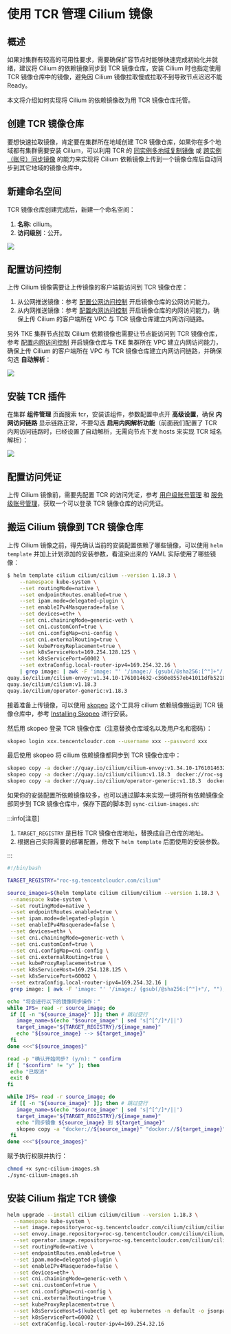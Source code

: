 # 使用 TCR 管理 Cilium 镜像

## 概述

如果对集群有较高的可用性要求，需要确保扩容节点时能够快速完成初始化并就绪，建议将 Cilium 的依赖镜像同步到 TCR 镜像仓库，安装 Cilium 时也指定使用 TCR 镜像仓库中的镜像，避免因 Cilium 镜像拉取慢或拉取不到导致节点迟迟不能 Ready。

本文将介绍如何实现将 Cilium 的依赖镜像改为用 TCR 镜像仓库托管。

## 创建 TCR 镜像仓库

要想快速拉取镜像，肯定要在集群所在地域创建 TCR 镜像仓库，如果你在多个地域都有集群需要安装 Cilium，可以利用 TCR 的 [同实例多地域复制镜像](https://cloud.tencent.com/document/product/1141/52095) 或 [跨实例（账号）同步镜像](https://cloud.tencent.com/document/product/1141/41945) 的能力来实现将 Cilium 依赖镜像上传到一个镜像仓库后自动同步到其它地域的镜像仓库中。

## 新建命名空间

TCR 镜像仓库创建完成后，新建一个命名空间：
1. **名称**: cilium。
1. **访问级别**：公开。

![](https://image-host-1251893006.cos.ap-chengdu.myqcloud.com/2025%2F10%2F31%2F20251031125444.png)

## 配置访问控制

上传 Cilium 镜像需要让上传镜像的客户端能访问到 TCR 镜像仓库：
1. 从公网推送镜像：参考 [配置公网访问控制](https://cloud.tencent.com/document/product/1141/41837) 开启镜像仓库的公网访问能力。
2. 从内网推送镜像：参考 [配置内网访问控制](https://cloud.tencent.com/document/product/1141/41838) 开启镜像仓库的内网访问能力，确保上传 Cilium 的客户端所在 VPC 与 TCR 镜像仓库建立内网访问链路。

另外 TKE 集群节点拉取 Cilium 依赖镜像也需要让节点能访问到 TCR 镜像仓库，参考 [配置内网访问控制](https://cloud.tencent.com/document/product/1141/41838) 开启镜像仓库与 TKE 集群所在 VPC 建立内网访问能力，确保上传 Cilium 的客户端所在 VPC 与 TCR 镜像仓库建立内网访问链路，并确保勾选 **自动解析**：

![](https://image-host-1251893006.cos.ap-chengdu.myqcloud.com/2025%2F10%2F31%2F20251031140032.png)

## 安装 TCR 插件

在集群 **组件管理** 页面搜索 tcr，安装该组件，参数配置中点开 **高级设置**，确保 **内网访问链路** 显示链路正常，不要勾选 **启用内网解析功能**（前面我们配置了 TCR 内网访问链路时，已经设置了自动解析，无需向节点下发 hosts 来实现 TCR 域名解析）：

![](https://image-host-1251893006.cos.ap-chengdu.myqcloud.com/2025%2F10%2F31%2F20251031144916.png)

## 配置访问凭证

上传 Cilium 镜像前，需要先配置 TCR 的访问凭证，参考 [用户级账号管理](https://cloud.tencent.com/document/product/1141/41829) 和 [服务级账号管理](https://cloud.tencent.com/document/product/1141/89137)，获取一个可以登录 TCR 镜像仓库的访问凭证。

## 搬运 Cilium 镜像到 TCR 镜像仓库

上传 Cilium 镜像之前，得先确认当前的安装配置依赖了哪些镜像，可以使用 `helm template` 并加上计划添加的安装参数，看渲染出来的 YAML 实际使用了哪些镜像：

```bash
$ helm template cilium cilium/cilium --version 1.18.3 \
    --namespace kube-system \
    --set routingMode=native \
    --set endpointRoutes.enabled=true \
    --set ipam.mode=delegated-plugin \
    --set enableIPv4Masquerade=false \
    --set devices=eth+ \
    --set cni.chainingMode=generic-veth \
    --set cni.customConf=true \
    --set cni.configMap=cni-config \
    --set cni.externalRouting=true \
    --set kubeProxyReplacement=true \
    --set k8sServiceHost=169.254.128.125 \
    --set k8sServicePort=60002 \
    --set extraConfig.local-router-ipv4=169.254.32.16 \
    | grep image: | awk -F 'image: "' '/image:/ {gsub(/@sha256:[^"]+"/, ""); print $2}' | sort | uniq
quay.io/cilium/cilium-envoy:v1.34.10-1761014632-c360e8557eb41011dfb5210f8fb53fed6c0b3222
quay.io/cilium/cilium:v1.18.3
quay.io/cilium/operator-generic:v1.18.3
```

接着准备上传镜像，可以使用 [skopeo](https://github.com/containers/skopeo) 这个工具将 cilium 依赖镜像搬运到 TCR 镜像仓库中，参考 [Installing Skopeo](https://github.com/containers/skopeo/blob/main/install.md) 进行安装。

然后用 skopeo 登录 TCR 镜像仓库（注意替换仓库域名以及用户名和密码）：

```bash
skopeo login xxx.tencentcloudcr.com --username xxx --password xxx
```

最后使用 skopeo 将 cilium 依赖镜像都同步到 TCR 镜像仓库中：

```bash
skopeo copy -a docker://quay.io/cilium/cilium-envoy:v1.34.10-1761014632-c360e8557eb41011dfb5210f8fb53fed6c0b3222  docker://roc-sg.tencentcloudcr.com/cilium/cilium-envoy:v1.34.10-1761014632-c360e8557eb41011dfb5210f8fb53fed6c0b3222
skopeo copy -a docker://quay.io/cilium/cilium:v1.18.3  docker://roc-sg.tencentcloudcr.com/cilium/cilium:v1.18.3
skopeo copy -a docker://quay.io/cilium/operator-generic:v1.18.3  docker://roc-sg.tencentcloudcr.com/cilium/operator-generic:v1.18.3
```

如果你的安装配置所依赖镜像较多，也可以通过脚本来实现一键将所有依赖镜像全部同步到 TCR 镜像仓库中，保存下面的脚本到 `sync-cilium-images.sh`:

:::info[注意]

1. `TARGET_REGISTRY` 是目标 TCR 镜像仓库地址，替换成自己仓库的地址。
2. 根据自己实际需要的部署配置，修改下 `helm template` 后面使用的安装参数。

:::

 ```bash title="sync-cilium-images.sh"
#!/bin/bash

TARGET_REGISTRY="roc-sg.tencentcloudcr.com/cilium"

source_images=$(helm template cilium cilium/cilium --version 1.18.3 \
  --namespace kube-system \
  --set routingMode=native \
  --set endpointRoutes.enabled=true \
  --set ipam.mode=delegated-plugin \
  --set enableIPv4Masquerade=false \
  --set devices=eth+ \
  --set cni.chainingMode=generic-veth \
  --set cni.customConf=true \
  --set cni.configMap=cni-config \
  --set cni.externalRouting=true \
  --set kubeProxyReplacement=true \
  --set k8sServiceHost=169.254.128.125 \
  --set k8sServicePort=60002 \
  --set extraConfig.local-router-ipv4=169.254.32.16 |
  grep image: | awk -F 'image: "' '/image:/ {gsub(/@sha256:[^"]+"/, ""); print $2}' | sort | uniq)

echo "将会进行以下的镜像同步操作："
while IFS= read -r source_image; do
  if [[ -n "${source_image}" ]]; then # 跳过空行
    image_name=$(echo "$source_image" | sed 's|^[^/]*/||')
    target_image="${TARGET_REGISTRY}/${image_name}"
    echo "${source_image} --> ${target_image}"
  fi
done <<<"${source_images}"

read -p "确认开始同步? (y/n): " confirm
if [ "$confirm" != "y" ]; then
  echo "已取消"
  exit 0
fi

while IFS= read -r source_image; do
  if [[ -n "${source_image}" ]]; then # 跳过空行
    image_name=$(echo "$source_image" | sed 's|^[^/]*/||')
    target_image="${TARGET_REGISTRY}/${image_name}"
    echo "同步镜像 ${source_image} 到 ${target_image}"
    skopeo copy -a "docker://${source_image}" "docker://${target_image}"
  fi
done <<<"${source_images}"
```

赋予执行权限并执行：

```bash
chmod +x sync-cilium-images.sh
./sync-cilium-images.sh
```

## 安装 Cilium 指定 TCR 镜像

```bash showLineNumbers
helm upgrade --install cilium cilium/cilium --version 1.18.3 \
  --namespace kube-system \
  --set image.repository=roc-sg.tencentcloudcr.com/cilium/cilium/cilium \
  --set envoy.image.repository=roc-sg.tencentcloudcr.com/cilium/cilium/cilium-envoy \
  --set operator.image.repository=roc-sg.tencentcloudcr.com/cilium/cilium/operator \
  --set routingMode=native \
  --set endpointRoutes.enabled=true \
  --set ipam.mode=delegated-plugin \
  --set enableIPv4Masquerade=false \
  --set devices=eth+ \
  --set cni.chainingMode=generic-veth \
  --set cni.customConf=true \
  --set cni.configMap=cni-config \
  --set cni.externalRouting=true \
  --set kubeProxyReplacement=true \
  --set k8sServiceHost=$(kubectl get ep kubernetes -n default -o jsonpath='{.subsets[0].addresses[0].ip}') \
  --set k8sServicePort=60002 \
  --set extraConfig.local-router-ipv4=169.254.32.16

```
